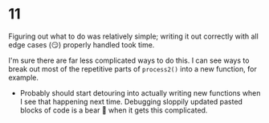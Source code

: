 # 11

Figuring out what to do was relatively simple; writing it out correctly with all edge cases (&#x1F60F;) properly handled took time.

I'm sure there are far less complicated ways to do this.  I can see ways to break out most of the repetitive parts of `process2()` into a new function, for example.

* Probably should start detouring into actually writing new functions when I see that happening next time.  Debugging sloppily updated pasted blocks of code is a bear &#x1F43B; when it gets this complicated.
